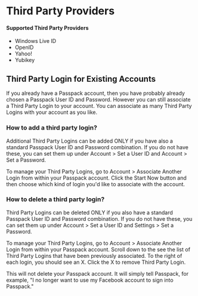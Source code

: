 # Third Party Providers

#### Supported Third Party Providers

* Windows Live ID
* OpenID 
* Yahoo! 
* Yubikey

## Third Party Login for Existing Accounts

If you already have a Passpack account, then you have probably already chosen a Passpack User ID and Password. However you can still associate a Third Party Login to your account. You can associate as many Third Party Logins with your account as you like.

### How to add a third party login?

Additional Third Party Logins can be added ONLY if you have also a standard Passpack User ID and Password combination. If you do not have these, you can set them up under Account &gt; Set a User ID and Account &gt; Set a Password.

To manage your Third Party Logins, go to Account &gt; Associate Another Login from within your Passpack account. Click the Start Now button and then choose which kind of login you'd like to associate with the account.

### How to delete a third party login?

Third Party Logins can be deleted ONLY if you also have a standard Passpack User ID and Password combination. If you do not have these, you can set them up under Account &gt; Set a User ID and Settings &gt; Set a Password.

To manage your Third Party Logins, go to Account &gt; Associate Another Login from within your Passpack account. Scroll down to the see the list of Third Party Logins that have been previously associated. To the right of each login, you should see an X. Click the X to remove Third Party Login.

This will not delete your Passpack account. It will simply tell Passpack, for example, "I no longer want to use my Facebook account to sign into Passpack."






